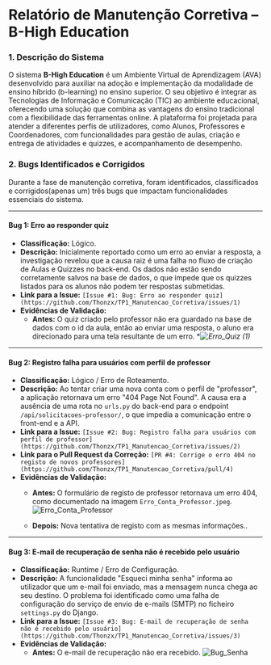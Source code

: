 # Relatório de Manutenção Corretiva – B-High Education


### 1. Descrição do Sistema

O sistema **B-High Education** é um Ambiente Virtual de Aprendizagem (AVA) desenvolvido para auxiliar na adoção e implementação da modalidade de ensino híbrido (b-learning) no ensino superior. O seu objetivo é integrar as Tecnologias de Informação e Comunicação (TIC) ao ambiente educacional, oferecendo uma solução que combina as vantagens do ensino tradicional com a flexibilidade das ferramentas online. A plataforma foi projetada para atender a diferentes perfis de utilizadores, como Alunos, Professores e Coordenadores, com funcionalidades para gestão de aulas, criação e entrega de atividades e quizzes, e acompanhamento de desempenho.

### 2. Bugs Identificados e Corrigidos

Durante a fase de manutenção corretiva, foram identificados, classificados e corrigidos(apenas um) três bugs que impactam funcionalidades essenciais do sistema.

---

#### **Bug 1: Erro ao responder quiz**

* **Classificação:** Lógico.
* **Descrição:** Inicialmente reportado como um erro ao enviar a resposta, a investigação revelou que a causa raiz é uma falha no fluxo de criação de Aulas e Quizzes no back-end. Os dados não estão sendo corretamente salvos na base de dados, o que impede que os quizzes listados para os alunos não podem ter respostas submetidas.
* **Link para a Issue:** `[Issue #1: Bug: Erro ao responder quiz](https://github.com/Thonzx/TP1_Manutencao_Corretiva/issues/1)`
* **Evidências de Validação:**
    * **Antes:** O quiz criado pelo professor não era guardado na base de dados com o id da aula, então ao enviar uma resposta, o aluno era direcionado para uma tela resultante de um erro.
  **![Erro_Quiz (1)](https://github.com/user-attachments/assets/dd1d67c9-d530-4d8b-8395-2d2bf14510da)*

---

#### **Bug 2: Registro falha para usuários com perfil de professor**

* **Classificação:** Lógico / Erro de Roteamento.
* **Descrição:** Ao tentar criar uma nova conta com o perfil de "professor", a aplicação retornava um erro "404 Page Not Found". A causa era a ausência de uma rota no `urls.py` do back-end para o endpoint `/api/solicitacoes-professor/`, o que impedia a comunicação entre o front-end e a API.
* **Link para a Issue:** `[Issue #2: Bug: Registro falha para usuários com perfil de professor](https://github.com/Thonzx/TP1_Manutencao_Corretiva/issues/2)`
* **Link para o Pull Request da Correção:** `[PR #4: Corrige o erro 404 no registo de novos professores](https://github.com/Thonzx/TP1_Manutencao_Corretiva/pull/4)`
* **Evidências de Validação:**
    * **Antes:** O formulário de registo de professor retornava um erro 404, como documentado na imagem `Erro_Conta_Professor.jpeg`.
      ![Erro_Conta_Professor](https://github.com/user-attachments/assets/0a7d9a68-84bc-437f-9e99-66935a366f12)

   * **Depois:** Nova tentativa de registo com as mesmas informações..


---

#### **Bug 3: E-mail de recuperação de senha não é recebido pelo usuário**

* **Classificação:** Runtime / Erro de Configuração.
* **Descrição:** A funcionalidade "Esqueci minha senha" informa ao utilizador que um e-mail foi enviado, mas a mensagem nunca chega ao seu destino. O problema foi identificado como uma falha de configuração do serviço de envio de e-mails (SMTP) no ficheiro `settings.py` do Django.
* **Link para a Issue:** `[Issue #3: Bug: E-mail de recuperação de senha não é recebido pelo usuário](https://github.com/Thonzx/TP1_Manutencao_Corretiva/issues/3)`
* **Evidências de Validação:**
    * **Antes:** O e-mail de recuperação não era recebido.
      ![Bug_Senha](https://github.com/user-attachments/assets/f039fb4e-a0e1-48f2-ae6d-f57796be9e36)
